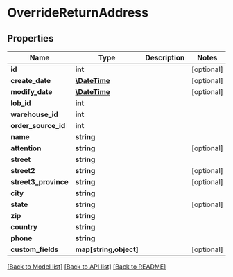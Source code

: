 # OverrideReturnAddress

## Properties
Name | Type | Description | Notes
------------ | ------------- | ------------- | -------------
**id** | **int** |  | [optional] 
**create_date** | [**\DateTime**](\DateTime.md) |  | [optional] 
**modify_date** | [**\DateTime**](\DateTime.md) |  | [optional] 
**lob_id** | **int** |  | 
**warehouse_id** | **int** |  | 
**order_source_id** | **int** |  | 
**name** | **string** |  | 
**attention** | **string** |  | [optional] 
**street** | **string** |  | 
**street2** | **string** |  | [optional] 
**street3_province** | **string** |  | [optional] 
**city** | **string** |  | 
**state** | **string** |  | [optional] 
**zip** | **string** |  | 
**country** | **string** |  | 
**phone** | **string** |  | 
**custom_fields** | **map[string,object]** |  | [optional] 

[[Back to Model list]](../README.md#documentation-for-models) [[Back to API list]](../README.md#documentation-for-api-endpoints) [[Back to README]](../README.md)


